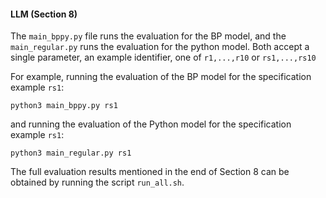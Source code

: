 #### LLM (Section 8)

The ``main_bppy.py`` file runs the evaluation for the BP model, and the ``main_regular.py`` runs the evaluation for the python model.
Both accept a single parameter, an example identifier, one of `r1,...,r10` or `rs1,...,rs10`


For example, running the evaluation of the BP model for the specification example `rs1`:
```shell
python3 main_bppy.py rs1
```

and running the evaluation of the Python model for the specification example `rs1`:
```shell
python3 main_regular.py rs1
```

The full evaluation results mentioned in the end of Section 8 can be obtained by running the script `run_all.sh`.
